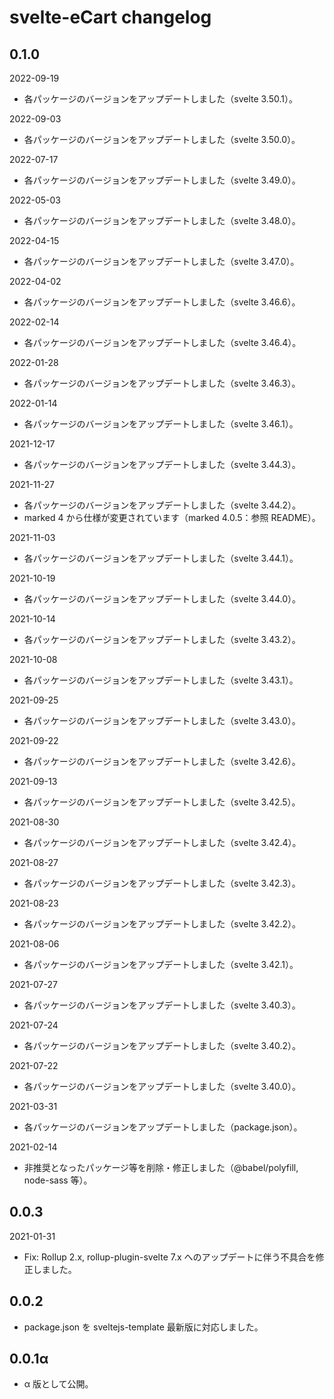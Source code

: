 # svelte-eCart changelog

## 0.1.0

2022-09-19  
- 各パッケージのバージョンをアップデートしました（svelte 3.50.1）。

2022-09-03  
- 各パッケージのバージョンをアップデートしました（svelte 3.50.0）。

2022-07-17  
- 各パッケージのバージョンをアップデートしました（svelte 3.49.0）。

2022-05-03  
- 各パッケージのバージョンをアップデートしました（svelte 3.48.0）。

2022-04-15  
- 各パッケージのバージョンをアップデートしました（svelte 3.47.0）。

2022-04-02  
- 各パッケージのバージョンをアップデートしました（svelte 3.46.6）。

2022-02-14  
- 各パッケージのバージョンをアップデートしました（svelte 3.46.4）。

2022-01-28  
- 各パッケージのバージョンをアップデートしました（svelte 3.46.3）。

2022-01-14  
- 各パッケージのバージョンをアップデートしました（svelte 3.46.1）。

2021-12-17  
- 各パッケージのバージョンをアップデートしました（svelte 3.44.3）。

2021-11-27  
- 各パッケージのバージョンをアップデートしました（svelte 3.44.2）。
- marked 4 から仕様が変更されています（marked 4.0.5：参照 README）。

2021-11-03  
- 各パッケージのバージョンをアップデートしました（svelte 3.44.1）。

2021-10-19  
- 各パッケージのバージョンをアップデートしました（svelte 3.44.0）。

2021-10-14  
- 各パッケージのバージョンをアップデートしました（svelte 3.43.2）。

2021-10-08  
- 各パッケージのバージョンをアップデートしました（svelte 3.43.1）。

2021-09-25  
- 各パッケージのバージョンをアップデートしました（svelte 3.43.0）。

2021-09-22  
- 各パッケージのバージョンをアップデートしました（svelte 3.42.6）。

2021-09-13  
- 各パッケージのバージョンをアップデートしました（svelte 3.42.5）。

2021-08-30  
- 各パッケージのバージョンをアップデートしました（svelte 3.42.4）。

2021-08-27  
- 各パッケージのバージョンをアップデートしました（svelte 3.42.3）。

2021-08-23  
- 各パッケージのバージョンをアップデートしました（svelte 3.42.2）。

2021-08-06  
- 各パッケージのバージョンをアップデートしました（svelte 3.42.1）。

2021-07-27  
- 各パッケージのバージョンをアップデートしました（svelte 3.40.3）。

2021-07-24  
- 各パッケージのバージョンをアップデートしました（svelte 3.40.2）。

2021-07-22  
- 各パッケージのバージョンをアップデートしました（svelte 3.40.0）。

2021-03-31  
- 各パッケージのバージョンをアップデートしました（package.json）。

2021-02-14  
- 非推奨となったパッケージ等を削除・修正しました（@babel/polyfill, node-sass 等）。

## 0.0.3
2021-01-31  
- Fix: Rollup 2.x, rollup-plugin-svelte 7.x へのアップデートに伴う不具合を修正しました。

## 0.0.2

- package.json を sveltejs-template 最新版に対応しました。

## 0.0.1α

- α 版として公開。
